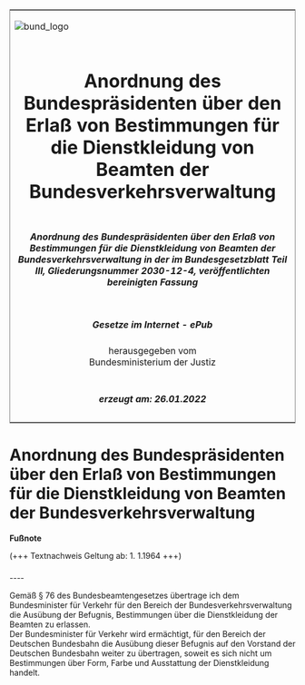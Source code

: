 <span id="DECKBLATT.html"></span>

<table border="0" frame="border" width="100%">

<tr valign="top">

<td align="left">

![bund\_logo](BfJ_2021_Web_de_de.gif)

</td>

<td align="right">

 

</td>

</tr>

<tr align="center" valign="middle">

<td colspan="2">

# Anordnung des Bundespräsidenten über den Erlaß von Bestimmungen für die Dienstkleidung von Beamten der Bundesverkehrsverwaltung

</td>

</tr>

<tr align="center" valign="middle">

<td colspan="2">

##### Anordnung des Bundespräsidenten über den Erlaß von Bestimmungen für die Dienstkleidung von Beamten der Bundesverkehrsverwaltung in der im Bundesgesetzblatt Teil III, Gliederungsnummer 2030-12-4, veröffentlichten bereinigten Fassung

</td>

</tr>

<tr align="center" valign="middle">

<td colspan="2">

  
  

##### Gesetze im Internet - ePub  
  
herausgegeben vom  
Bundesministerium der Justiz

</td>

</tr>

<tr align="center" valign="bottom">

<td colspan="2">

  
  

##### erzeugt am: 26.01.2022

</td>

</tr>

</table>

<span id="BJNR103660957.html"></span>

# Anordnung des Bundespräsidenten über den Erlaß von Bestimmungen für die Dienstkleidung von Beamten der Bundesverkehrsverwaltung

<div>

  
**Fußnote**

<div class="jnhtml">

<div>

<div class="jurAbsatz">

(+++ Textnachweis Geltung ab: 1. 1.1964 +++)

</div>

</div>

</div>

</div>

<span id="BJNR103660957BJNE000100303.html"></span>

###   
\----

<div>

<div class="jnhtml">

<div>

<div class="jurAbsatz">

Gemäß § 76 des Bundesbeamtengesetzes übertrage ich dem Bundesminister
für Verkehr für den Bereich der Bundesverkehrsverwaltung die Ausübung
der Befugnis, Bestimmungen über die Dienstkleidung der Beamten zu
erlassen.  
Der Bundesminister für Verkehr wird ermächtigt, für den Bereich der
Deutschen Bundesbahn die Ausübung dieser Befugnis auf den Vorstand der
Deutschen Bundesbahn weiter zu übertragen, soweit es sich nicht um
Bestimmungen über Form, Farbe und Ausstattung der Dienstkleidung
handelt.

</div>

</div>

</div>

</div>
